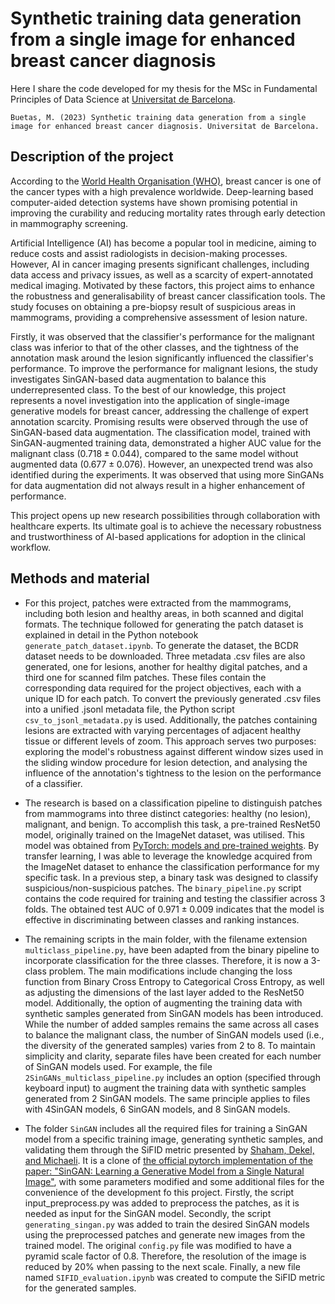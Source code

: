 # Synthetic training data generation from a single image for enhanced breast cancer diagnosis

Here I share the code developed for my thesis for the MSc in Fundamental Principles of Data Science at [Universitat de Barcelona](https://web.ub.edu/en/home).

```
Buetas, M. (2023) Synthetic training data generation from a single image for enhanced breast cancer diagnosis. Universitat de Barcelona.
```

## Description of the project

According to the [World Health Organisation (WHO)](https://www.who.int/news-room/fact-sheets/detail/cancer), breast cancer is one of the cancer types with a high prevalence worldwide. Deep-learning based computer-aided detection systems have shown promising potential in improving the curability and reducing mortality rates through early detection in mammography screening.

Artificial Intelligence (AI) has become a popular tool in medicine, aiming to reduce costs and assist radiologists in decision-making processes. However, AI in cancer imaging presents significant challenges, including data access and privacy issues, as well as a scarcity of expert-annotated medical imaging. Motivated by these factors, this project aims to enhance the robustness and generalisability of breast cancer classification tools. The study focuses on obtaining a pre-biopsy result of suspicious areas in mammograms, providing a comprehensive assessment of lesion nature. 

Firstly, it was observed that the classifier's performance for the malignant class was inferior to that of the other classes, and the tightness of the annotation mask around the lesion significantly influenced the classifier's performance. To improve the performance for malignant lesions, the study investigates SinGAN-based data augmentation to balance this underrepresented class. To the best of our knowledge, this project represents a novel investigation into the application of single-image generative models for breast cancer, addressing the challenge of expert annotation scarcity. Promising results were observed through the use of SinGAN-based data augmentation. The classification model, trained with SinGAN-augmented training data, demonstrated a higher AUC value for the malignant class ($0.718 \pm 0.044$), compared to the same model without augmented data ($0.677\pm0.076$). However, an unexpected trend was also identified during the experiments. It was observed that using more SinGANs for data augmentation did not always result in a higher enhancement of performance. 

This project opens up new research possibilities through collaboration with healthcare experts. Its ultimate goal is to achieve the necessary robustness and trustworthiness of AI-based applications for adoption in the clinical workflow.

## Methods and material

- For this project, patches were extracted from the mammograms, including both lesion and healthy areas, in both scanned and digital formats. The technique followed for generating the patch dataset is explained in detail in the Python notebook `generate_patch_dataset.ipynb`. To generate the dataset, the BCDR dataset needs to be downloaded. Three metadata .csv files are also generated, one for lesions, another for healthy digital patches, and a third one for scanned film patches. These files contain the corresponding data required for the project objectives, each with a unique ID for each patch. To convert the previously generated .csv files into a unified .jsonl metadata file, the Python script `csv_to_jsonl_metadata.py` is used. Additionally, the patches containing lesions are extracted with varying percentages of adjacent healthy tissue or different levels of zoom. This approach serves two purposes: exploring the model's robustness against different window sizes used in the sliding window procedure for lesion detection, and analysing the influence of the annotation's tightness to the lesion on the performance of a classifier. 

- The research is based on a classification pipeline to distinguish patches from mammograms into three distinct categories: healthy (no lesion), malignant, and benign. To accomplish this task, a pre-trained ResNet50 model, originally trained on the ImageNet dataset, was utilised. This model was obtained from [PyTorch: models and pre-trained weights](https://pytorch.org/vision/stable/models.html). By transfer learning, I was able to leverage the knowledge acquired from the ImageNet dataset to enhance the classification performance for my specific task. In a previous step, a binary task was designed to classify suspicious/non-suspicious patches. The `binary_pipeline.py` script contains the code required for training and testing the classifier across 3 folds. The obtained test AUC of $0.971 \pm 0.009$ indicates that the model is effective in discriminating between classes and ranking instances.

- The remaining scripts in the main folder, with the filename extension `multiclass_pipeline.py`, have been adapted from the binary pipeline to incorporate classification for the three classes. Therefore, it is now a 3-class problem. The main modifications include changing the loss function from Binary Cross Entropy to Categorical Cross Entropy, as well as adjusting the dimensions of the last layer added to the ResNet50 model. Additionally, the option of augmenting the training data with synthetic samples generated from SinGAN models has been introduced. While the number of added samples remains the same across all cases to balance the malignant class, the number of SinGAN models used (i.e., the diversity of the generated samples) varies from 2 to 8. To maintain simplicity and clarity, separate files have been created for each number of SinGAN models used. For example, the file `2SinGANs_multiclass_pipeline.py` includes an option (specified through keyboard input) to augment the training data with synthetic samples generated from 2 SinGAN models. The same principle applies to files with 4SinGAN models, 6 SinGAN models, and 8 SinGAN models.

- The folder `SinGAN` includes all the required files for training a SinGAN model from a specific training image, generating synthetic samples, and validating them through the SiFID metric presented by [Shaham, Dekel, and Michaeli](https://ui.adsabs.harvard.edu/abs/2019arXiv190501164R/abstract). It is a clone of [the official pytorch implementation of the paper: "SinGAN: Learning a Generative Model from a Single Natural Image"](https://github.com/tamarott/SinGAN), with some parameters modified and some additional files for the convenience of the development fo this project. Firstly, the script input_preprocess.py was added to preprocess the patches, as it is needed as input for the SinGAN model. Secondly, the script `generating_singan.py` was added to train the desired SinGAN models using the preprocessed patches and generate new images from the trained model. The original `config.py` file was modified to have a pyramid scale factor of 0.8. Therefore, the resolution of the image is reduced by 20% when passing to the next scale. Finally, a new file named `SIFID_evaluation.ipynb` was created to compute the SiFID metric for the generated samples.

